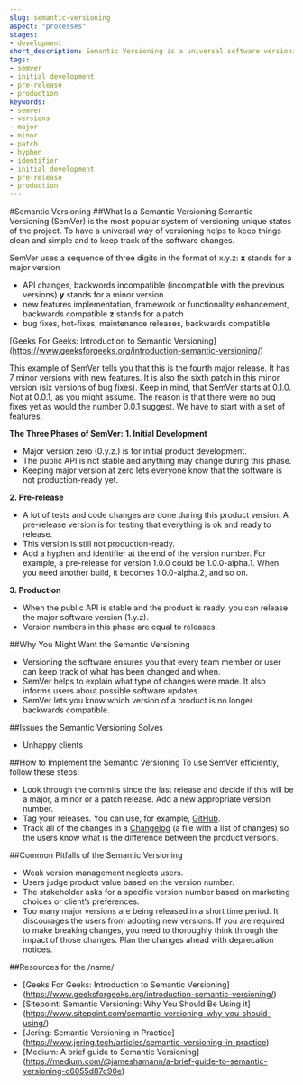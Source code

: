```yaml
---
slug: semantic-versioning
aspect: "processes"
stages:
- development
short_description: Semantic Versioning is a universal software versioning system. It helps users to understand what is the stage of the product.
tags:
- semver
- initial development
- pre-release
- production
keywords:
- semver
- versions
- major
- minor
- patch
- hyphen
- identifier
- initial development
- pre-release
- production
---
```


#Semantic Versioning
##What Is a Semantic Versioning
Semantic Versioning (SemVer) is the most popular system of versioning unique states of the project. To have a universal way of versioning helps to keep things clean and simple and to keep track of the software changes.

SemVer uses a sequence of three digits in the format of x.y.z:
**x** stands for a major version
- API changes, backwords incompatible (incompatible with the previous versions)
**y** stands for a minor version
- new features implementation, framework or functionality enhancement, backwards compatible
**z** stands for a patch
- bug fixes, hot-fixes, maintenance releases, backwards compatible

[Geeks For Geeks: Introduction to Semantic Versioning] (https://www.geeksforgeeks.org/introduction-semantic-versioning/)

This example of SemVer tells you that this is the fourth major release. It has 7 minor versions with new features. It is also the sixth patch in this minor version (six versions of bug fixes).
Keep in mind, that SemVer starts at 0.1.0. Not at 0.0.1, as you might assume. The reason is that there were no bug fixes yet as would the number 0.0.1 suggest. We have to start with a set of features.

**The Three Phases of SemVer:**
**1. Initial Development**
- Major version zero (0.y.z.) is for initial product development.
- The public API is not stable and anything may change during this phase.
- Keeping major version at zero lets everyone know that the software is not production-ready yet.

**2. Pre-release**
- A lot of tests and code changes are done during this product version. A pre-release version is for testing that everything is ok and ready to release.
- This version is still not production-ready.
- Add a hyphen and identifier at the end of the version number. For example, a pre-release for version 1.0.0 could be 1.0.0-alpha.1. When you need another build, it becomes 1.0.0-alpha.2, and so on.

**3. Production**
- When the public API is stable and the product is ready, you can release the major software version (1.y.z).
- Version numbers in this phase are equal to releases.

##Why You Might Want the Semantic Versioning
- Versioning the software ensures you that every team member or user can keep track of what has been changed and when.
- SemVer helps to explain what type of changes were made. It also informs users about possible software updates.
- SemVer lets you know which version of a product is no longer backwards compatible.

##Issues the Semantic Versioning Solves
- Unhappy clients

##How to Implement the Semantic Versioning
To use SemVer efficiently, follow these steps:
- Look through the commits since the last release and decide if this will be a major, a minor or a patch release. Add a new appropriate version number.
- Tag your releases. You can use, for example, [GitHub](https://github.com/).
- Track all of the changes in a [Changelog](https://keepachangelog.com/) (a file with a list of changes) so the users know what is the difference between the product versions.

##Common Pitfalls of the Semantic Versioning
- Weak version management neglects users.
- Users judge product value based on the version number.
- The stakeholder asks for a specific version number based on marketing choices or client’s preferences.
- Too many major versions are being released in a short time period. It discourages the users from adopting new versions. If you are required to make breaking changes, you need to thoroughly think through the impact of those changes. Plan the changes ahead with deprecation notices.

##Resources for the /name/
- [Geeks For Geeks: Introduction to Semantic Versioning] (https://www.geeksforgeeks.org/introduction-semantic-versioning/)
- [Sitepoint: Semantic Versioning: Why You Should Be Using it] (https://www.sitepoint.com/semantic-versioning-why-you-should-using/)
- [Jering: Semantic Versioning in Practice] (https://www.jering.tech/articles/semantic-versioning-in-practice)
- [Medium: A brief guide to Semantic Versioning] (https://medium.com/@jameshamann/a-brief-guide-to-semantic-versioning-c6055d87c90e)
